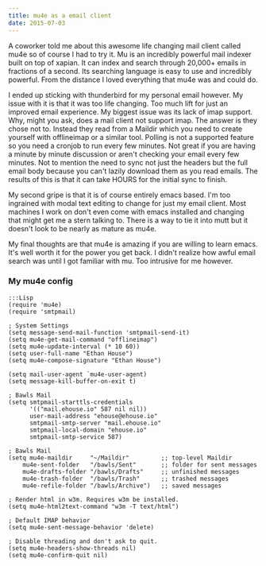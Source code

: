 ```yaml
---
title: mu4e as a email client
date: 2015-07-03
---
```


A coworker told me about this awesome life changing mail client called mu4e so of course I had to try it. Mu is an incredibly powerful mail indexer built on top of xapian. It can index and search through 20,000+ emails in fractions of a second. Its searching language is easy to use and incredibly powerful. From the distance I loved everything that mu4e was and could do.

I ended up sticking with thunderbird for my personal email however. My issue with it is that it was too life changing. Too much lift for just an improved email experience. My biggest issue was its lack of imap support. Why, might you ask, does a mail client not support imap. The answer is they chose not to. Instead they read from a Maildir which you need to create yourself with offlineimap or a similar tool. Polling is not a supported feature so you need a cronjob to run every few minutes. Not great if you are having a minute by minute discussion or aren't checking your email every few minutes. Not to mention the need to sync not just the headers but the full email body because you can't lazily download them as you read emails. The results of this is that it can take HOURS for the initial sync to finish.

My second gripe is that it is of course entirely emacs based. I'm too ingrained with modal text editing to change for just my email client. Most machines I work on don't even come with emacs installed and changing that might get me a stern talking to. There is a way to tie it into mutt but it doesn't look to be nearly as mature as mu4e. 

My final thoughts are that mu4e is amazing if you are willing to learn emacs. It's well worth it for the power you get back. I didn't realize how awful email search was until I got familiar with mu. Too intrusive for me however.

### My mu4e config

    :::Lisp
    (require 'mu4e)
    (require 'smtpmail)

    ; System Settings
    (setq message-send-mail-function 'smtpmail-send-it)
    (setq mu4e-get-mail-command "offlineimap")
    (setq mu4e-update-interval (* 10 60))
    (setq user-full-name "Ethan House")
    (setq mu4e-compose-signature "Ethan House")

    (setq mail-user-agent `mu4e-user-agent)
    (setq message-kill-buffer-on-exit t)

    ; Bawls Mail
    (setq smtpmail-starttls-credentials
          '(("mail.ehouse.io" 587 nil nil))
          user-mail-address "ehouse@ehouse.io"
          smtpmail-smtp-server "mail.ehouse.io"
          smtpmail-local-domain "ehouse.io"
          smtpmail-smtp-service 587)

    ; Bawls Mail
    (setq mu4e-maildir     "~/Maildir"         ;; top-level Maildir
        mu4e-sent-folder   "/bawls/Sent"       ;; folder for sent messages
        mu4e-drafts-folder "/bawls/Drafts"     ;; unfinished messages
        mu4e-trash-folder  "/bawls/Trash"      ;; trashed messages
        mu4e-refile-folder "/bawls/Archive")   ;; saved messages

    ; Render html in w3m. Requires w3m be installed.
    (setq mu4e-html2text-command "w3m -T text/html")

    ; Default IMAP behavior
    (setq mu4e-sent-message-behavior 'delete)

    ; Disable threading and don't ask to quit.
    (setq mu4e-headers-show-threads nil)
    (setq mu4e-confirm-quit nil)
